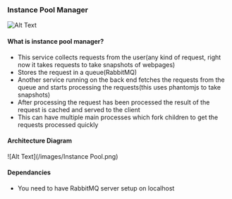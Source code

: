 ### Instance Pool Manager
![Alt Text](https://travis-ci.org/akashvbabu/InstancePoolManager.svg?branch=master)

#### What is instance pool manager?
* This service collects requests from the user(any kind of request, right now it takes requests to take snapshots of webpages)
* Stores the request in a queue(RabbitMQ)
* Another service running on the back end fetches the requests from the queue and starts processing the requests(this uses phantomjs to take snapshots)
* After processing the request has been processed the result of the request is cached and served to the client
* This can have multiple main processes which fork children to get the requests processed quickly

#### Architecture Diagram
![Alt Text](/images/Instance Pool.png)

#### Dependancies
* You need to have RabbitMQ server setup on localhost
